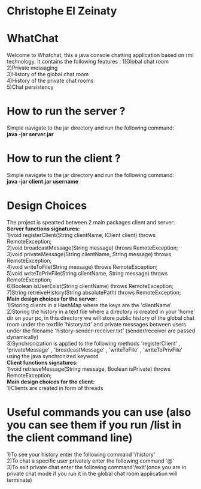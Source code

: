 # Christophe El Zeinaty 
# WhatChat
Welcome to Whatchat, this a java console chatting application based on rmi technology.
It contains the following features : 
1)Global chat room<br/>
2)Private messaging<br/>
3)History of the global chat room<br/>
4)History of the private chat rooms<br/>
5)Chat persistency<br/>

# How to run the server ?
Simple navigate to the jar directory and run the following command:<br/>
   <b>java -jar server.jar </b>
   
# How to run the client ?
Simple navigate to the jar directory and run the following command:<br/>
   <b>java -jar client.jar  username </b>
   
# Design Choices 
The project is spearted between 2 main packages client and server:<br/>
<b>Server functions signatures:</b><br/>
   1)void registerClient(String clientName, IClient client) throws RemoteException;<br/>
   2)void broadcastMessage(String message) throws RemoteException;<br/>
   3)void privateMessage(String clientName, String message) throws RemoteException;<br/>
   4)void writeToFile(String message) throws RemoteException;<br/>
   5)void writeToPrivFile(String clientName, String message) throws RemoteException;<br/>
   6)Boolean isUserExist(String clientName) throws RemoteException;<br/>
   7)String retreiveHistory(String absolutePath) throws RemoteException;<br/>
<b>Main design choices for the server:</b><br/>
    1)Storing clients in a HashMap where the keys are the 'clientName'<br/>
    2)Storing the history in a text file where a directory is created in your 'home' dir on your pc, in this directory we will store public history of the global chat room under the textfile 'history.txt' and private messages between users under the filename 'history-sender-receiver.txt' (sender/receiver are passed dynamically) <br/>
    3)Synchronization is applied to the following methods 'registerClient' , 'privateMessage' , 'broadcastMessage' , 'writeToFile' , 'writeToPrivFile' using the java synchronized keyword<br/>
<b>Client functions signatures:</b><br/>
   1)void retrieveMessage(String message, Boolean isPrivate) throws RemoteException;<br/>
   <b>Main design choices for the client:</b><br/>
   1)Clients are created in form of threads
   
   # Useful commands you can use (also you can see them if you run /list in the client command line)
   1)To see your history enter the following command '/history'<br/>
   2)To chat a specific user privately enter the following command '@'<br/>
   3)To exit private chat enter the following command'/exit'(once you are in private chat mode if you run it in the global chat room application will terminate)<br/>
   
